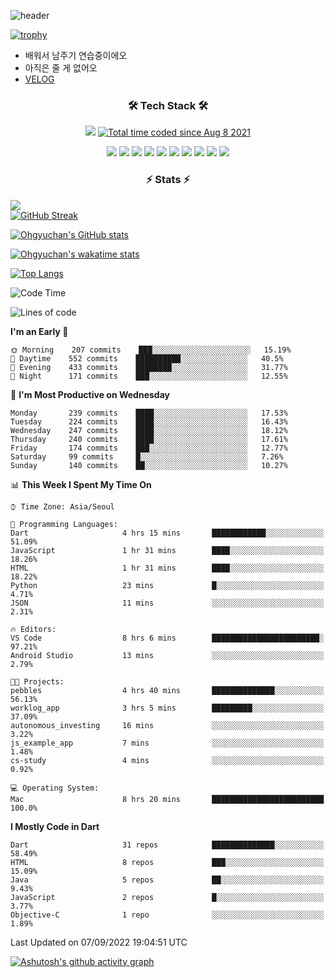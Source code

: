 <!--
**Ohgyuchan/Ohgyuchan** is a ✨ _special_ ✨ repository because its `README.md` (this file) appears on your GitHub profile.

Here are some ideas to get you started:

- 🔭 I’m currently working on ...
- 🌱 I’m currently learning ...
- 👯 I’m looking to collaborate on ...
- 🤔 I’m looking for help with ...
- 💬 Ask me about ...
- 📫 How to reach me: ...
- 😄 Pronouns: ...
- ⚡ Fun fact: ...
-->
![header](https://capsule-render.vercel.app/api?type=soft&color=auto&height=150&section=header&text=Ohgyuchan&fontSize=80&animation=twinkling)

[![trophy](https://github-profile-trophy.vercel.app/?username=Ohgyuchan&column=-1)](https://github.com/ryo-ma/github-profile-trophy)

<!-- ### Hi there 👋 -->
  * 배워서 남주기 연습중이에오
  * 아직은 줄 게 없어오
  * [VELOG](https://velog.io/@terman)



<h3 align="center"><b>🛠 Tech Stack 🛠</b></h3>

<p align="center">
<a href="https://hits.seeyoufarm.com"><img src="https://hits.seeyoufarm.com/api/count/incr/badge.svg?url=https%3A%2F%2Fgithub.com%2FOhgyuchan&count_bg=%2379C83D&title_bg=%23555555&icon=&icon_color=%23E7E7E7&title=visitors+%F0%9F%99%8C&edge_flat=false"/></a> <a href="https://wakatime.com/@9d35e6a9-2400-4e9b-b741-9597e6de1373"><img src="https://wakatime.com/badge/user/9d35e6a9-2400-4e9b-b741-9597e6de1373.svg" alt="Total time coded since Aug 8 2021" /></a></p>


<p align="center">
<img src="https://img.shields.io/badge/HTML5-E34F26?style=flat-square&logo=HTML5&logoColor=white"/></a>
<img src="https://img.shields.io/badge/CSS3-1572B6?style=flat-square&logo=CSS3&logoColor=white"/></a>
<img src="https://img.shields.io/badge/JavaScript-F7DF1E?style=flat-square&logo=JavaScript&logoColor=white"/></a>
<!-- <img src="https://img.shields.io/badge/Node.js-339933?style=flat-square&logo=Node.js&logoColor=white"/></a> &nbsp -->
<img src="https://img.shields.io/badge/Android-3DDC84?style=flat-square&logo=Android&logoColor=white"/></a> 
<img src="https://img.shields.io/badge/Flutter-02569B?style=flat-square&logo=Flutter&logoColor=white"></a> 
<img src="https://img.shields.io/badge/Dart-0175C2?style=flat-square&logo=Dart&logoColor=white"></a> 
<!-- <img src="https://img.shields.io/badge/R-0175C2?style=flat-square&logo=R&logoColor=white"></a> &nbsp -->
<!-- <img src="https://img.shields.io/badge/MongoDB-47A248?style=flat-square&logo=MongoDB&logoColor=white"/></a> &nbsp -->
<!-- <img src="https://img.shields.io/badge/MySQL-4479A1?style=flat-square&logo=MySQL&logoColor=white"/></a> &nbsp -->
<img src="https://img.shields.io/badge/c++-00599C?style=flat-square&logo=c%2B%2B&logoColor=white"/></a> 
<img src="https://img.shields.io/badge/python-0175C2?style=flat-square&logo=python&logoColor=white"></a> 
<img src="https://img.shields.io/badge/github-181717?style=flat-square&logo=github&logoColor=white"></a> 
<img src="https://img.shields.io/badge/unity-FCC624?style=flat-square&logo=unity&logoColor=black"></a> 
<!-- <img src="https://img.shields.io/badge/Amazon AWS-232F3E?style=flat-square&logo=Amazon%20AWS&logoColor=white"/></a> &nbsp -->
</p></b>

<h3 align="center"><b>⚡️ Stats ⚡️</b></h3>

<!--OPGC-->
<a href="https://opgc.me/#/users/Ohgyuchan" target="_blank"><img src="https://api.opgc.me/githubs/users/Ohgyuchan/tag/?theme=rainbow" /></a>  
[![GitHub Streak](https://github-readme-streak-stats.herokuapp.com?user=Ohgyuchan)](https://git.io/streak-stats)

[![Ohgyuchan's GitHub stats](https://github-readme-stats.vercel.app/api?username=Ohgyuchan&count_private=true&include_all_commits=true&show_icons=true&theme=buefy)](https://github.com/anuraghazra/github-readme-stats)

[![Ohgyuchan's wakatime stats](https://github-readme-stats.vercel.app/api/wakatime?username=TermanOh&layout=compact&theme=buefy)](https://github.com/anuraghazra/github-readme-stats)

[![Top Langs](https://github-readme-stats.vercel.app/api/top-langs/?username=Ohgyuchan&layout=compact&exclude_repo=unity_example&theme=buefy)](https://github.com/Ohgyuchan/github-readme-stats)
  
<!--START_SECTION:waka-->
![Code Time](http://img.shields.io/badge/Code%20Time-711%20hrs%2013%20mins-blue)

![Lines of code](https://img.shields.io/badge/From%20Hello%20World%20I%27ve%20Written-4%20Million%20lines%20of%20code-blue)

**I'm an Early 🐤** 

```text
🌞 Morning    207 commits    ███░░░░░░░░░░░░░░░░░░░░░░   15.19% 
🌆 Daytime    552 commits    ██████████░░░░░░░░░░░░░░░   40.5% 
🌃 Evening    433 commits    ████████░░░░░░░░░░░░░░░░░   31.77% 
🌙 Night      171 commits    ███░░░░░░░░░░░░░░░░░░░░░░   12.55%

```
📅 **I'm Most Productive on Wednesday** 

```text
Monday       239 commits    ████░░░░░░░░░░░░░░░░░░░░░   17.53% 
Tuesday      224 commits    ████░░░░░░░░░░░░░░░░░░░░░   16.43% 
Wednesday    247 commits    ████░░░░░░░░░░░░░░░░░░░░░   18.12% 
Thursday     240 commits    ████░░░░░░░░░░░░░░░░░░░░░   17.61% 
Friday       174 commits    ███░░░░░░░░░░░░░░░░░░░░░░   12.77% 
Saturday     99 commits     █░░░░░░░░░░░░░░░░░░░░░░░░   7.26% 
Sunday       140 commits    ██░░░░░░░░░░░░░░░░░░░░░░░   10.27%

```


📊 **This Week I Spent My Time On** 

```text
⌚︎ Time Zone: Asia/Seoul

💬 Programming Languages: 
Dart                     4 hrs 15 mins       ████████████░░░░░░░░░░░░░   51.09% 
JavaScript               1 hr 31 mins        ████░░░░░░░░░░░░░░░░░░░░░   18.26% 
HTML                     1 hr 31 mins        ████░░░░░░░░░░░░░░░░░░░░░   18.22% 
Python                   23 mins             █░░░░░░░░░░░░░░░░░░░░░░░░   4.71% 
JSON                     11 mins             ░░░░░░░░░░░░░░░░░░░░░░░░░   2.31%

🔥 Editors: 
VS Code                  8 hrs 6 mins        ████████████████████████░   97.21% 
Android Studio           13 mins             ░░░░░░░░░░░░░░░░░░░░░░░░░   2.79%

🐱‍💻 Projects: 
pebbles                  4 hrs 40 mins       ██████████████░░░░░░░░░░░   56.13% 
worklog_app              3 hrs 5 mins        █████████░░░░░░░░░░░░░░░░   37.09% 
autonomous_investing     16 mins             ░░░░░░░░░░░░░░░░░░░░░░░░░   3.22% 
js_example_app           7 mins              ░░░░░░░░░░░░░░░░░░░░░░░░░   1.48% 
cs-study                 4 mins              ░░░░░░░░░░░░░░░░░░░░░░░░░   0.92%

💻 Operating System: 
Mac                      8 hrs 20 mins       █████████████████████████   100.0%

```

**I Mostly Code in Dart** 

```text
Dart                     31 repos            ██████████████░░░░░░░░░░░   58.49% 
HTML                     8 repos             ███░░░░░░░░░░░░░░░░░░░░░░   15.09% 
Java                     5 repos             ██░░░░░░░░░░░░░░░░░░░░░░░   9.43% 
JavaScript               2 repos             █░░░░░░░░░░░░░░░░░░░░░░░░   3.77% 
Objective-C              1 repo              ░░░░░░░░░░░░░░░░░░░░░░░░░   1.89%

```



 Last Updated on 07/09/2022 19:04:51 UTC
<!--END_SECTION:waka-->

[![Ashutosh's github activity graph](https://activity-graph.herokuapp.com/graph?username=Ohgyuchan&bg_color=ffffff&color=000000&line=6495ED)](https://github.com/ashutosh00710/github-readme-activity-graph)
